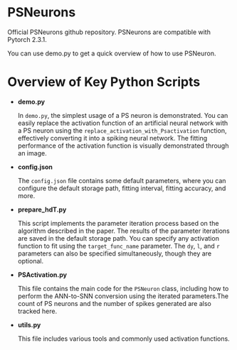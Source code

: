 # PSNeurons

Official PSNeurons github repository. PSNeurons are compatible with Pytorch 2.3.1.

You can use demo.py to get a quick overview of how to use PSNeuron.

# Overview of Key Python Scripts

-   **demo.py**

    In `demo.py`, the simplest usage of a PS neuron is demonstrated. You can easily replace the activation function of an artificial neural network with a PS neuron using the `replace_activation_with_Psactivation` function, effectively converting it into a spiking neural network. The fitting performance of the activation function is visually demonstrated through an image.

-   **config.json**

    The `config.json` file contains some default parameters, where you can configure the default storage path, fitting interval, fitting accuracy, and more.

-   **prepare_hdT.py**

    This script implements the parameter iteration process based on the algorithm described in the paper. The results of the parameter iterations are saved in the default storage path. You can specify any activation function to fit using the `target_func_name` parameter. The `dy`, `l`, and `r` parameters can also be specified simultaneously, though they are optional.

-   **PSActivation.py** 

    This file contains the main code for the `PSNeuron` class, including how to perform the ANN-to-SNN conversion using the iterated parameters.The count of PS neurons and the number of spikes generated are also tracked here.

-   **utils.py** 

    This file includes various tools and commonly used activation functions.